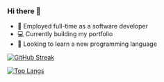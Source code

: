 ### Hi there 👋

- :office: Employed full-time as a software developer
- :computer: Currently building my portfolio
- :book: Looking to learn a new programming language
<!--
- 💬 Ask me about web technologies
- 📫 How to reach me: ...
- ⚡ Fun fact: ...
- 😄 Pronouns: He/Him
-->

[![GitHub Streak](https://streak-stats.demolab.com?user=meshu-dev&theme=dark&mode=weekly)](https://git.io/streak-stats)

[![Top Langs](https://github-readme-stats.vercel.app/api/top-langs/?username=meshu-dev)](https://github.com/meshu-dev/github-readme-stats)
